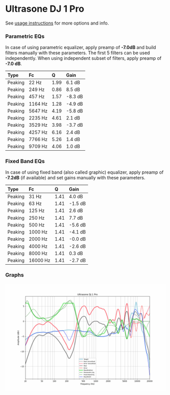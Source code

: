 # Ultrasone DJ 1 Pro
See [usage instructions](https://github.com/jaakkopasanen/AutoEq#usage) for more options and info.

### Parametric EQs
In case of using parametric equalizer, apply preamp of **-7.0dB** and build filters manually
with these parameters. The first 5 filters can be used independently.
When using independent subset of filters, apply preamp of **-7.0 dB**.

| Type    | Fc      |    Q | Gain    |
|:--------|:--------|:-----|:--------|
| Peaking | 22 Hz   | 1.99 | 6.1 dB  |
| Peaking | 249 Hz  | 0.86 | 8.5 dB  |
| Peaking | 457 Hz  | 1.57 | -8.3 dB |
| Peaking | 1164 Hz | 1.28 | -4.9 dB |
| Peaking | 5647 Hz | 4.19 | -5.8 dB |
| Peaking | 2235 Hz | 4.61 | 2.1 dB  |
| Peaking | 3529 Hz | 3.98 | -3.7 dB |
| Peaking | 4257 Hz | 6.16 | 2.4 dB  |
| Peaking | 7766 Hz | 5.26 | 1.4 dB  |
| Peaking | 9709 Hz | 4.06 | 1.0 dB  |

### Fixed Band EQs
In case of using fixed band (also called graphic) equalizer, apply preamp of **-7.2dB**
(if available) and set gains manually with these parameters.

| Type    | Fc       |    Q | Gain    |
|:--------|:---------|:-----|:--------|
| Peaking | 31 Hz    | 1.41 | 4.0 dB  |
| Peaking | 63 Hz    | 1.41 | -1.5 dB |
| Peaking | 125 Hz   | 1.41 | 2.6 dB  |
| Peaking | 250 Hz   | 1.41 | 7.7 dB  |
| Peaking | 500 Hz   | 1.41 | -5.6 dB |
| Peaking | 1000 Hz  | 1.41 | -4.1 dB |
| Peaking | 2000 Hz  | 1.41 | -0.0 dB |
| Peaking | 4000 Hz  | 1.41 | -2.6 dB |
| Peaking | 8000 Hz  | 1.41 | 0.3 dB  |
| Peaking | 16000 Hz | 1.41 | -2.7 dB |

### Graphs
![](./Ultrasone%20DJ%201%20Pro.png)